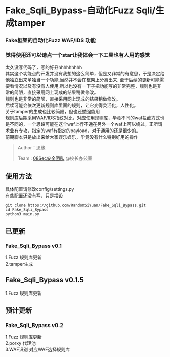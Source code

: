 # Fake_Sqli_Bypass-自动化Fuzz Sqli/生成tamper
### Fake框架的自动化Fuzz WAF/IDS 功能
### 觉得使用还可以请点一个star让我体会一下工具也有人用的感觉

太久没写代码了，写的好丑hhhhhhhhh
</br>
其实这个功能点的开发并没有我想的这么简单，但是又非常的有意思，于是决定给他独立出来单独当一个功能,当然并不会在框架上分离出来.
至于后续的更新可能需要看情况以及有没有人使用,所以也没有一下子把功能写的非常完整，规则也是非常的简陋，直接采用网上现成的结果稍做修改。
</br>
规则也是非常的简陋，直接采用网上现成的结果稍做修改。
</br>
后续可能会依次更新规则库里面的规则，让它变得灵活化，人性化。
</br>
关于tamper的生成也比较简陋，但也还勉强能用
</br>
规则库后期采用WAF/IDS指纹对比，对应使用规则库，毕竟不同的waf拦截方式也是不同的，一个思路可能在这个waf上行不通在另外一个waf上可以绕过，正所谓术业有专攻，指定的waf有指定的payload，对于通用的还是很少的。
</br>
前期脚本只是放出来给大家娱乐娱乐，毕竟没有什么特别好用的操作

>Author：思缘
>
>Team  : [08Sec安全团队](https://www.08sec.org/) @校长办公室


## 使用方法

具体配置请修改config/settings.py
</br>
有些配置还没有写，只是摆设

```
git clone https://github.com/RandomSiYuan/Fake_Sqli_Bypass.git
cd Fake_Sqli_Bypass
python3 main.py
```


## 已更新
### Fake_Sqli_Bypass v0.1

1.Fuzz 规则库更新
</br>
2.tamper生成

## Fake_Sqli_Bypass v0.1.5

1.Fuzz 规则库更新

## 预计更新
### Fake_Sqli_Bypass v0.2

1.Fuzz 规则库更新
</br>
2.porxy 代理池
</br>
3.WAF识别 对应WAF选择规则库
</br>
